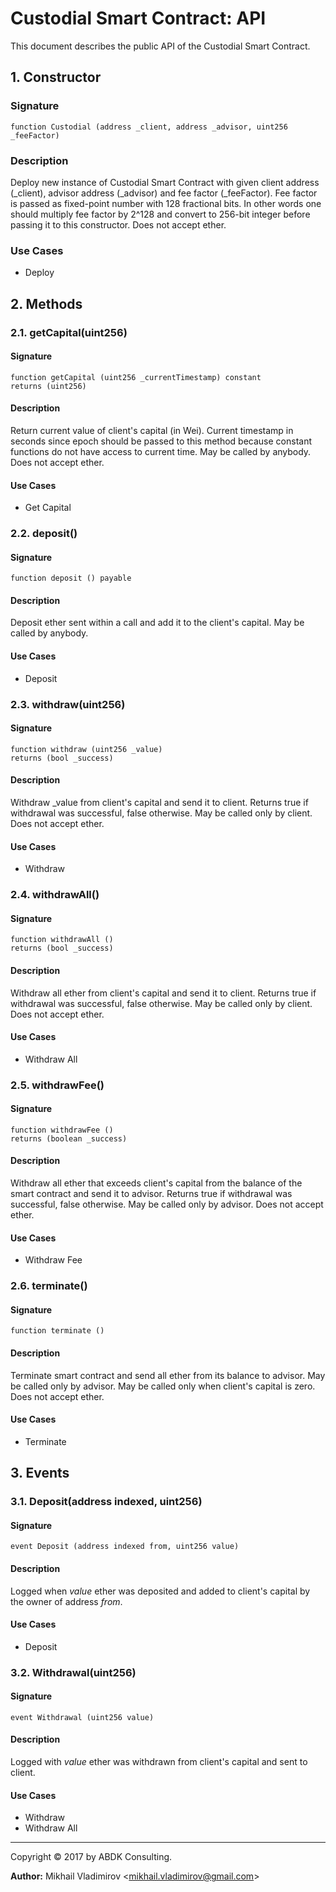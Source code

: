 # Custodial Smart Contract: API

This document describes the public API of the Custodial Smart Contract.

## 1. Constructor

### Signature

    function Custodial (address _client, address _advisor, uint256 _feeFactor)

### Description

Deploy new instance of Custodial Smart Contract with given client address (_client), advisor address (_advisor) and fee factor (_feeFactor).
Fee factor is passed as fixed-point number with 128 fractional bits.
In other words one should multiply fee factor by 2^128 and convert to 256-bit integer before passing it to this constructor.
Does not accept ether.

### Use Cases

* Deploy

## 2. Methods

### 2.1. getCapital(uint256)

#### Signature

    function getCapital (uint256 _currentTimestamp) constant
    returns (uint256)

#### Description

Return current value of client's capital (in Wei).
Current timestamp in seconds since epoch should be passed to this method because constant functions do not have access to current time.
May be called by anybody.
Does not accept ether.

#### Use Cases

* Get Capital

### 2.2. deposit()

#### Signature

    function deposit () payable

#### Description

Deposit ether sent within a call and add it to the client's capital.
May be called by anybody.

#### Use Cases

* Deposit

### 2.3. withdraw(uint256)

#### Signature

    function withdraw (uint256 _value)
    returns (bool _success)

#### Description

Withdraw _value from client's capital and send it to client.
Returns true if withdrawal was successful, false otherwise.
May be called only by client.
Does not accept ether.

#### Use Cases

* Withdraw

### 2.4. withdrawAll()

#### Signature

    function withdrawAll ()
    returns (bool _success)

#### Description

Withdraw all ether from client's capital and send it to client.
Returns true if withdrawal was successful, false otherwise.
May be called only by client.
Does not accept ether.

#### Use Cases

* Withdraw All

### 2.5. withdrawFee()

#### Signature

    function withdrawFee ()
    returns (boolean _success)

#### Description

Withdraw all ether that exceeds client's capital from the balance of the smart contract and send it to advisor.
Returns true if withdrawal was successful, false otherwise.
May be called only by advisor.
Does not accept ether.

#### Use Cases

* Withdraw Fee

### 2.6. terminate()

#### Signature

    function terminate ()

#### Description

Terminate smart contract and send all ether from its balance to advisor.
May be called only by advisor.
May be called only when client's capital is zero.
Does not accept ether.

#### Use Cases

* Terminate

## 3. Events

### 3.1. Deposit(address indexed, uint256)

#### Signature

    event Deposit (address indexed from, uint256 value)

#### Description

Logged when *value* ether was deposited and added to client's capital by the owner of address *from*.

#### Use Cases

* Deposit

### 3.2. Withdrawal(uint256)

#### Signature

    event Withdrawal (uint256 value)

#### Description

Logged with *value* ether was withdrawn from client's capital and sent to client.

#### Use Cases

* Withdraw
* Withdraw All


----
Copyright © 2017 by ABDK Consulting.

**Author:** Mikhail Vladimirov <mikhail.vladimirov@gmail.com\>
